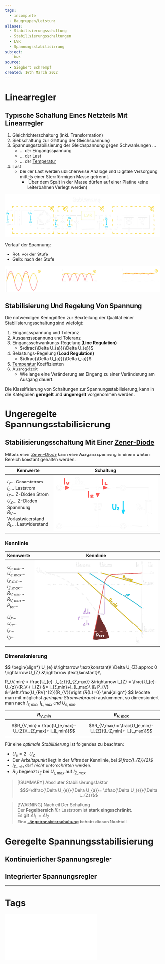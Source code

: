 ```yaml
---
tags:
  - incomplete
  - Baugruppen/Leistung
aliases:
  - Stabilisierungsschaltung
  - Stabilisierungsschaltungen
  - LVR
  - Spannungsstabilisierung
subject:
  - hwe
source:
  - Siegbert Schrempf
created: 16th March 2022
---
```


# Linearregler

## Typische Schaltung Eines Netzteils Mit Linearregler

1. Gleichrichterschaltung (inkl. Transformation)
2. Siebschaltung zur Glättung der Gleichspannung
3. Spannungsstabilisierung der Gleichspannung gegen Schwankungen …
	- … der Eingangsspannung
	- … der Last
	- … der [Temperatur](../../Physik/Temperatur%20und%20Teilchenmodell.md) 
4. Last
	- bei der Last werden üblicherweise Analoge und Digitale Versorgung mittels einer Sternförmigen Masse getrennt.
		- (Über dem Spalt in der Masse dürfen auf einer Platine keine Leiterbahnen Verlegt werden)

![Netzteil_sch](../assets/Netzteil_sch.png)

Verlauf der Spannung:
- Rot: vor der Stufe
- Gelb: nach der Stufe

![zw_spannungen_netzteil](../assets/zw_spannungen_netzteil.png)

## Stabilisierung Und Regelung Von Spannung

Die notwendigen Kenngrößen zur Beurteilung der Qualität einer Stabilisierungsschaltung sind wiefolgt:
1. Eingangsspannung und Toleranz
2. Ausgangsspannung und Toleranz
3. Eingangsschwankungs-Regelung **(Line Regulation)**
	- $\dfrac{\Delta U_{a}}{\Delta U_{e}}$
4. Belastungs-Regelung **(Load Regulation)**
	- $\dfrac{\Delta U_{a}}{\Delta i_{a}}$
5. [Temperatur](../../Physik/Temperatur%20und%20Teilchenmodell.md) Koeffizienten
6. Ausregelzeit
	- Wie lange eine Veränderung am Eingang zu einer Veränderung am Ausgang dauert.

Die Klassifizierung von Schaltungen zur Spannungsstabilisierung, kann in die Kategorien **geregelt** und **ungeregelt** vorgenommen werden.

# Ungeregelte Spannungsstabilisierung

## Stabilisierungsschaltung Mit Einer [Zener-Diode](../Halbleiter/Zener-Diode.md)

Mittels einer [Zener-Diode](../Halbleiter/Zener-Diode.md) kann eine Ausgansspannung in einem wieten Bereich konstant gehalten werden.

| Kennwerte                                                                                                           | Schaltung                    |
| ------------------------------------------------------------------------------------------------------------------- | ---------------------------- |
| $I_{V}\dots$ Gesamtstrom <br>$I_{L}\dots$ Laststrom<br>$I_{Z}\dots$ Z-Dioden Strom<br>$U_{Z}\dots$ Z-Dioden Spannnung<br>$R_{V}\dots$Vorlastwiderstand<br>$R_{L}\dots$ Lastwiderstand|![400](../assets/Z-diode-regler.png) |

### Kennlinie

| Kennwerte                                                                                                                                                                                      | Kennlinie                   |
| ---------------------------------------------------------------------------------------------------------------------------------------------------------------------------------------------- | --------------------------- |
| $U_{e,min}\dots$<br>$U_{e,max}\dots$<br>$I_{Z,min}\dots$<br>$I_{Z,max}\dots$<br>$R_{V,min}\dots$<br>$R_{V,max}\dots$<br>$P_{tot}\dots$<br><br>$U_{F}\dots$<br>$U_{R}\dots$<br>$I_{F}\dots$<br>$I_{B}\dots$ | ![600](../assets/z-d-kennlinie.png) |

### Dimensionierung

$$
\begin{align*}
	U_{e} &\rightarrow \text{konstant}\\
\Delta U_{Z}\approx 0 \rightarrow U_{Z} &\rightarrow \text{konstant}\\\\

R_{V,min} = \frac{U_{e}-U_{z}}{I_{Z,max}} &\rightarrow I_{Z} = \frac{U_{e}-U_{z}}{R_V}\\
I_{Z} &= I_{Z,min}+I_{L,max}\\
&\\
P_{V} &=\left.\frac{U_{RV}^{2}}{R_{V}}\right|_{R_{L}=0}
\end{align*}
$$
Möchte man mit möglichst *geringem Stromverbrauch* auskommen, so dimensioniert man nach *$I_{Z,min}$, $I_{L,max}$ und $U_{e,min}$*.

| $R_{V,min}$                                                  | $R_{V,max}$ |
| ------------------------------------------------------------ | ----------- |
| $$R_{V,min} = \frac{U_{e,max}-U_{Z}}{I_{Z,max}+ I_{L,min}}$$ |  $$R_{V,max} = \frac{U_{e,min}-U_{Z}}{I_{Z,min}+ I_{L,max}}$$           |

Für eine *optimale Stabilisierung* ist folgendes zu beachten:
- $U_{e}\approx 2\cdot U_{Z}$
- Der *Arbeitspunkt* liegt in der *Mitte* der Kennlinie, bei *$\frac{I_{Z}}{2}$*
- *$I_{Z,min}$* darf *nicht unterschritten* werden.
- *$R_{V}$* begrenzt *$I_{Z}$* bei *$U_{e,max}$* auf *$I_{Z,max}$* 

> [!SUMMARY] Absoluter Stabilisierungsfaktor  
> $$S=\dfrac{\Delta U_{e}}{\Delta U_{a}}= \dfrac{\Delta U_{e}}{\Delta U_{Z}}$$ 

> [!WARNING] Nachteil Der Schaltung  
> Der **Regelbereich** für Laststrom ist **stark eingeschränkt**.  
> Es gilt $\Delta I_{L}=\Delta I_{Z}$  
> Eine [Längstransistorschaltung](Längsregler.md) behebt diesen Nachteil

# Geregelte Spannungsstabilisierung

## Kontinuierlicher Spannungsregler

## Integrierter Spannungsregler

---

# Tags

![Linearregler](../assets/pdf/Linearregler.pdf)
